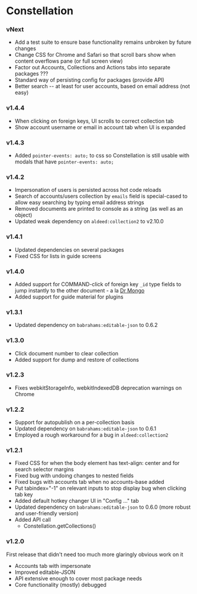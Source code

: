 Constellation
=============

### vNext

- Add a test suite to ensure base functionality remains unbroken by future changes
- Change CSS for Chrome and Safari so that scroll bars show when content overflows pane (or full screen view)
- Factor out Accounts, Collections and Actions tabs into separate packages ???
- Standard way of persisting config for packages (provide API)
- Better search -- at least for user accounts, based on email address (not easy)

### v1.4.4

- When clicking on foreign keys, UI scrolls to correct collection tab
- Show account username or email in account tab when UI is expanded

### v1.4.3

- Added `pointer-events: auto;` to css so Constellation is still usable with modals that have `pointer-events: auto;`

### v1.4.2

- Impersonation of users is persisted across hot code reloads
- Search of accounts/users collection by `emails` field is special-cased to allow easy searching by typing email address strings
- Removed documents are printed to console as a string (as well as an object)
- Updated weak dependency on `aldeed:collection2` to v2.10.0

### v1.4.1

- Updated dependencies on several packages
- Fixed CSS for lists in guide screens

### v1.4.0

- Added support for COMMAND-click of foreign key `_id` type fields to jump instantly to the other document - a la [Dr Mongo](https://github.com/DrMongo/DrMongo)
- Added support for guide material for plugins

### v1.3.1

- Updated dependency on `babrahams:editable-json` to 0.6.2

### v1.3.0

- Click document number to clear collection
- Added support for dump and restore of collections

### v1.2.3

- Fixes webkitStorageInfo, webkitIndexedDB deprecation warnings on Chrome 

### v1.2.2

- Support for autopublish on a per-collection basis
- Updated dependency on `babrahams:editable-json` to 0.6.1
- Employed a rough workaround for a bug in `aldeed:collection2`

### v1.2.1

- Fixed CSS for when the body element has text-align: center and for search selector margins
- Fixed bug with undoing changes to nested fields
- Fixed bugs with accounts tab when no accounts-base added
- Put tabindex="-1" on relevant inputs to stop display bug when clicking tab key
- Added default hotkey changer UI in "Config ..." tab
- Updated dependency on `babrahams:editable-json` to 0.6.0 (more robust and user-friendly version)
- Added API call
  - Constellation.getCollections()

### v1.2.0

First release that didn't need too much more glaringly obvious work on it

- Accounts tab with impersonate
- Improved editable-JSON
- API extensive enough to cover most package needs
- Core functionality (mostly) debugged